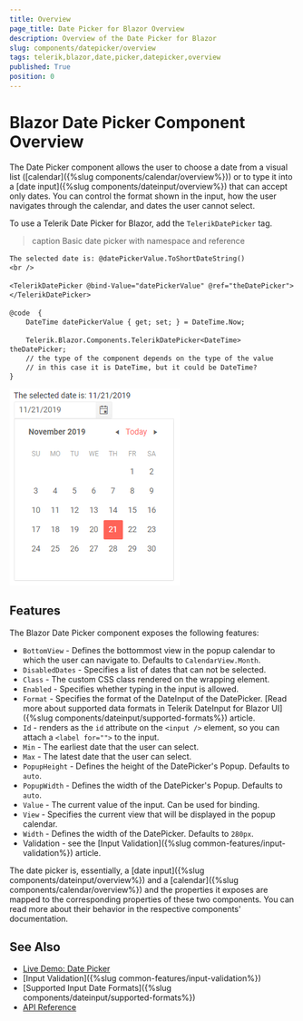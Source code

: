 ```yaml
---
title: Overview
page_title: Date Picker for Blazor Overview
description: Overview of the Date Picker for Blazor
slug: components/datepicker/overview
tags: telerik,blazor,date,picker,datepicker,overview
published: True
position: 0
---
```


# Blazor Date Picker Component Overview

The Date Picker component allows the user to choose a date from a visual list ([calendar]({%slug components/calendar/overview%})) or to type it into a [date input]({%slug components/dateinput/overview%}) that can accept only dates. You can control the format shown in the input, how the user navigates through the calendar, and dates the user cannot select.

To use a Telerik Date Picker for Blazor, add the `TelerikDatePicker` tag.

>caption Basic date picker with namespace and reference

````CSHTML
The selected date is: @datePickerValue.ToShortDateString()
<br />

<TelerikDatePicker @bind-Value="datePickerValue" @ref="theDatePicker"></TelerikDatePicker>

@code  {
    DateTime datePickerValue { get; set; } = DateTime.Now;

    Telerik.Blazor.Components.TelerikDatePicker<DateTime> theDatePicker;
    // the type of the component depends on the type of the value
    // in this case it is DateTime, but it could be DateTime?
}
````

![Blazor Date Picker App Example](images/datepicker-first-look.png)

## Features

The Blazor Date Picker component exposes the following features:

*  `BottomView` - Defines the bottommost view in the popup calendar to which the user can navigate to. Defaults to `CalendarView.Month`.
* `DisabledDates` - Specifies a list of dates that can not be selected.
* `Class` - The custom CSS class rendered on the wrapping element.
* `Enabled` - Specifies whether typing in the input is allowed.
* `Format` - Specifies the format of the DateInput of the DatePicker. [Read more about supported data formats in Telerik DateInput for Blazor UI]({%slug components/dateinput/supported-formats%}) article.
* `Id` - renders as the `id` attribute on the `<input />` element, so you can attach a `<label for="">` to the input.
* `Min` - The earliest date that the user can select.
* `Max` - The latest date that the user can select.
* `PopupHeight` - Defines the height of the DatePicker's Popup. Defaults to `auto`.
* `PopupWidth` - Defines the width of the DatePicker's Popup. Defaults to `auto`.
* `Value` - The current value of the input. Can be used for binding.
* `View` - Specifies the current view that will be displayed in the popup calendar.
* `Width` - Defines the width of the DatePicker. Defaults to `280px`.
* Validation - see the [Input Validation]({%slug common-features/input-validation%}) article.

The date picker is, essentially, a [date input]({%slug components/dateinput/overview%}) and a [calendar]({%slug components/calendar/overview%}) and the properties it exposes are mapped to the corresponding properties of these two components. You can read more about their behavior in the respective components' documentation.



## See Also

  * [Live Demo: Date Picker](https://demos.telerik.com/blazor-ui/datepicker/index)
  * [Input Validation]({%slug common-features/input-validation%})
  * [Supported Input Date Formats]({%slug components/dateinput/supported-formats%})
  * [API Reference](https://docs.telerik.com/blazor-ui/api/Telerik.Blazor.Components.TelerikDatePicker)
